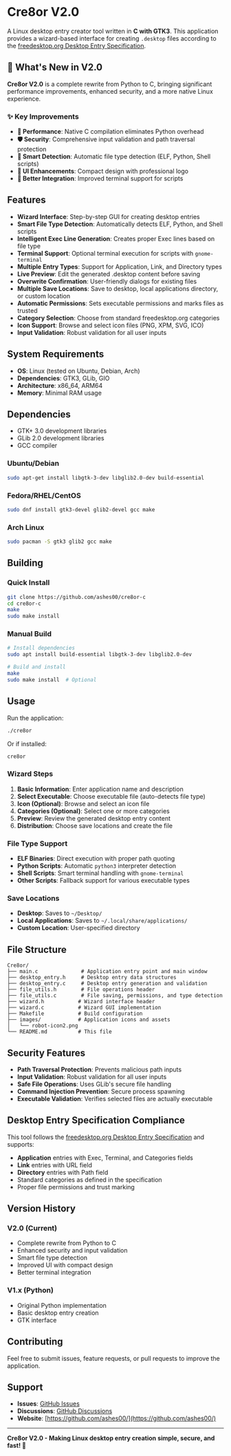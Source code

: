 # Cre8or V2.0

A Linux desktop entry creator tool written in **C with GTK3**. This application provides a wizard-based interface for creating `.desktop` files according to the [freedesktop.org Desktop Entry Specification](https://specifications.freedesktop.org/desktop-entry-spec/latest/).

## 🚀 What's New in V2.0

**Cre8or V2.0** is a complete rewrite from Python to C, bringing significant performance improvements, enhanced security, and a more native Linux experience.

### ✨ Key Improvements
- **🚀 Performance**: Native C compilation eliminates Python overhead
- **🛡️ Security**: Comprehensive input validation and path traversal protection
- **🎯 Smart Detection**: Automatic file type detection (ELF, Python, Shell scripts)
- **🎨 UI Enhancements**: Compact design with professional logo
- **🔧 Better Integration**: Improved terminal support for scripts

## Features

- **Wizard Interface**: Step-by-step GUI for creating desktop entries
- **Smart File Type Detection**: Automatically detects ELF, Python, and Shell scripts
- **Intelligent Exec Line Generation**: Creates proper Exec lines based on file type
- **Terminal Support**: Optional terminal execution for scripts with `gnome-terminal`
- **Multiple Entry Types**: Support for Application, Link, and Directory types
- **Live Preview**: Edit the generated .desktop content before saving
- **Overwrite Confirmation**: User-friendly dialogs for existing files
- **Multiple Save Locations**: Save to desktop, local applications directory, or custom location
- **Automatic Permissions**: Sets executable permissions and marks files as trusted
- **Category Selection**: Choose from standard freedesktop.org categories
- **Icon Support**: Browse and select icon files (PNG, XPM, SVG, ICO)
- **Input Validation**: Robust validation for all user inputs

## System Requirements

- **OS**: Linux (tested on Ubuntu, Debian, Arch)
- **Dependencies**: GTK3, GLib, GIO
- **Architecture**: x86_64, ARM64
- **Memory**: Minimal RAM usage

## Dependencies

- GTK+ 3.0 development libraries
- GLib 2.0 development libraries
- GCC compiler

### Ubuntu/Debian
```bash
sudo apt-get install libgtk-3-dev libglib2.0-dev build-essential
```

### Fedora/RHEL/CentOS
```bash
sudo dnf install gtk3-devel glib2-devel gcc make
```

### Arch Linux
```bash
sudo pacman -S gtk3 glib2 gcc make
```

## Building

### Quick Install
```bash
git clone https://github.com/ashes00/cre8or-c
cd cre8or-c
make
sudo make install
```

### Manual Build
```bash
# Install dependencies
sudo apt install build-essential libgtk-3-dev libglib2.0-dev

# Build and install
make
sudo make install  # Optional
```

## Usage

Run the application:
```bash
./cre8or
```

Or if installed:
```bash
cre8or
```

### Wizard Steps

1. **Basic Information**: Enter application name and description
2. **Select Executable**: Choose executable file (auto-detects file type)
3. **Icon (Optional)**: Browse and select an icon file
4. **Categories (Optional)**: Select one or more categories
5. **Preview**: Review the generated desktop entry content
6. **Distribution**: Choose save locations and create the file

### File Type Support

- **ELF Binaries**: Direct execution with proper path quoting
- **Python Scripts**: Automatic `python3` interpreter detection
- **Shell Scripts**: Smart terminal handling with `gnome-terminal`
- **Other Scripts**: Fallback support for various executable types

### Save Locations

- **Desktop**: Saves to `~/Desktop/`
- **Local Applications**: Saves to `~/.local/share/applications/`
- **Custom Location**: User-specified directory

## File Structure

```
Cre8or/
├── main.c              # Application entry point and main window
├── desktop_entry.h     # Desktop entry data structures
├── desktop_entry.c     # Desktop entry generation and validation
├── file_utils.h        # File operations header
├── file_utils.c        # File saving, permissions, and type detection
├── wizard.h           # Wizard interface header
├── wizard.c           # Wizard GUI implementation
├── Makefile           # Build configuration
├── images/            # Application icons and assets
│   └── robot-icon2.png
└── README.md          # This file
```

## Security Features

- **Path Traversal Protection**: Prevents malicious path inputs
- **Input Validation**: Robust validation for all user inputs
- **Safe File Operations**: Uses GLib's secure file handling
- **Command Injection Prevention**: Secure process spawning
- **Executable Validation**: Verifies selected files are actually executable

## Desktop Entry Specification Compliance

This tool follows the [freedesktop.org Desktop Entry Specification](https://specifications.freedesktop.org/desktop-entry-spec/latest/) and supports:

- **Application** entries with Exec, Terminal, and Categories fields
- **Link** entries with URL field
- **Directory** entries with Path field
- Standard categories as defined in the specification
- Proper file permissions and trust marking

## Version History

### V2.0 (Current)
- Complete rewrite from Python to C
- Enhanced security and input validation
- Smart file type detection
- Improved UI with compact design
- Better terminal integration

### V1.x (Python)
- Original Python implementation
- Basic desktop entry creation
- GTK interface

## Contributing

Feel free to submit issues, feature requests, or pull requests to improve the application.

## Support

- **Issues**: [GitHub Issues](https://github.com/ashes00/Cre8or/issues)
- **Discussions**: [GitHub Discussions](https://github.com/ashes00/Cre8or/discussions)
- **Website**: [https://github.com/ashes00/](https://github.com/ashes00/)

---

**Cre8or V2.0 - Making Linux desktop entry creation simple, secure, and fast! 🐧** 
